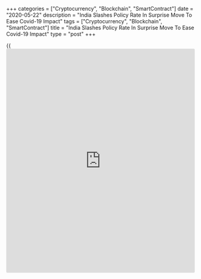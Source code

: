 +++
categories = ["Cryptocurrency", "Blockchain", "SmartContract"]
date = "2020-05-22"
description = "India Slashes Policy Rate In Surprise Move To Ease Covid-19 Impact"
tags = ["Cryptocurrency", "Blockchain", "SmartContract"]
title = "India Slashes Policy Rate In Surprise Move To Ease Covid-19 Impact"
type = "post"
+++

{{<iframe id="large-banner" src="https://www.bounty.group/#slide=22.0" width="100%" height="600" scrolling="no" style="border: 0px solid rgb(216, 221, 230); border-radius: 3px;">}}

India's central bank cut its key [policy](https://www.fintechee.com/policy/) rate for a second time this year
in a non-scheduled move on Friday and extended some stimulus measures to
reduce the economic impact of the [coronavirus][1] or Covid-19, and the
consequent lockdown, as it expects the [economy][2] to contract this
fiscal year.

The Monetary Policy Committee decided to slash the [policy](https://www.fintechee.com/policy/) repo rate by
40 basis points to 4 percent, the Reserve Bank of India said in a
statement.  
  
In March, the bank had cut the repo by 75 basis points.  
  
The marginal standing facility rate and the bank rate were consequently
lowered to 4.25 percent and the reverse repo rate was reduced to 3.35
percent. The reverse repo was lowered by 25 basis points in April.

"The MPC also decided to continue with the accommodative stance as long
as it is necessary to revive growth and mitigate the impact of COVID-19
on the economy, while ensuring that inflation remains within the
target," RBI Governor Shaktikanta Das said in a video conference.  
  
Capital Economics economist Shilan Shah said the central bank leaving
the door open for further loosening and, with the Finance Ministry
belatedly showing willingness to provide some support, this reduces the
downside risk that the economy falls into a deep slump lasting years.

The latest decision to reduce the key [policy](https://www.fintechee.com/policy/) rate and to maintain the
accommodative [policy](https://www.fintechee.com/policy/) stance was unanimous. However, there were different
views regarding the size of the reduction with five members including
Das favoring a 40 basis point cut, while Chetan Ghate sought a smaller
25 basis points.  
  
Policymakers are of the view that the macroeconomic impact of the
pandemic is turning out to be more severe than initially anticipated,
and various sectors of the economy are experiencing acute stress, the
RBI said.

"Beyond the destruction of economic and financial activity, livelihood
and [health][3] are severely affected," the bank noted.

Das expects growth in 2020-21 to remain in negative territory, with some
pick-up in growth impulses from the second half of 2020-21 onwards. The
contraction would be the first in four decades.

Elsewhere on Friday, Goldman Sachs reportedly predicted a 5 percent GDP
contraction for the 2020-21 fiscal year.

That would be as deep as compared to the deepest recession India has
witnessed since 1979, Goldman Sachs economist Prachi Mishra told CNBC.

The central bank also extended a special refinancing facility for small
industries for a further 90 days. A voluntary retention route for
foreign portfolio [investor](https://www.fintechee.com/tutorial-for-forex-trading/investor-mode/)s was extended by additional three months. The
RBI also extended some special measures to boost credit for exporters.  
  
Further, the bank had announced several regulatory measures to reduce
financial stress that included a three-month moratorium on term loan
repayments. These measures were also extended till August 31. The rules
applicable for raising debt by state governments were also relaxed.

Despite the several stimulus measures announced by the government and
the central bank, there is a need to ease financial conditions further,
the RBI said, to facilitate smooth flow of funds and revive
[markets][4].  
  
"With the inflation outlook remaining benign as lockdown-related supply
disruptions are mended, the [policy](https://www.fintechee.com/policy/) space to address growth concerns
needs to be used now rather than later to support the economy, even
while maintaining headroom to back up the revival of activity when it
takes hold," the central bank stressed.

ING Economist Prakash Sakpal expects another 25-50 basis points rate cut
at the next scheduled meeting in early August, or even earlier if the
situation continues to worsen in the months ahead.

The government has extended the lockdown that has been in place for over
two months, till May 31 with some relaxations in areas with less number
of Covid-19 cases.  
  
The central bank aims to keep headline consumer price inflation at 4
percent within a band of +/- 2 percent. The inflation outlook is highly
uncertain, the RBI said.  
  
The bank expects the unusual spike in food inflation to ease in the
coming months after supply lines are restored due to gradual relaxation
in the lockdown, and also on hopes of a normal monsoon.

While weak demand may put less pressure on core inflation, the
persisting supply disruptions cloud the outlook, the bank said.  
  
Global factors such as lower crude prices and financial market
volatility combined with domestic elements are set to pull down headline
inflation below target in the December and March quarters of 2020-21,
the bank said.  
  
On the growth outlook, the RBI assessed that economic activity other
than agriculture is set to remain depressed the June quarter due to the
lockdown and continue so into the September quarter despite an end to
lockdown as measures such as social distancing will remain and there is
likely to be temporary shortage of labor.  
  
The central bank expects an economic recovery to begin in the December
quarter and gain momentum in the next three months as supply lines
return to normalcy and demand revives.  
  
"For the year as a whole, there is still heightened uncertainty about
the duration of the pandemic and how long social distancing measures are
likely to remain in place and consequently, downside risks to domestic
growth remain significant," the bank said. "On the other hand, upside
impulses could be unleashed if the pandemic is contained, and social
distancing measures are phased out faster."

For comments and feedback [contact](https://www.playgroundfx.com/contact/): editorial@rtt[news](https://www.letsplayfx.com/blog/forex-news-website/).com

[Business News][5]

   1. www.rtt[news](https://www.letsplayfx.com/blog/forex-news-website/).com/list/coronavirus.aspx
   2. www.rtt[news](https://www.letsplayfx.com/blog/forex-news-website/).com/Content/EconomicNews.aspx
   3. www.rtt[news](https://www.letsplayfx.com/blog/forex-news-website/).com/Content/Health.aspx
   4. www.rtt[news](https://www.letsplayfx.com/blog/forex-news-website/).com/Content/Markets.aspx
   5. www.rtt[news](https://www.letsplayfx.com/blog/forex-news-website/).com/Content/Business.aspx